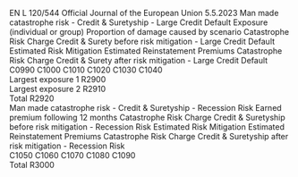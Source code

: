 EN  L 120/544 Official Journal of the European Union 5.5.2023
 Man made catastrophe risk - Credit & 
Suretyship - Large Credit Default  Exposure (individual 
or group)  Proportion of 
damage caused by 
scenario  Catastrophe Risk 
Charge Credit & 
Surety before risk 
mitigation - Large 
Credit Default  Estimated Risk 
Mitigation  Estimated 
Reinstatement 
Premiums  Catastrophe Risk 
Charge Credit & 
Surety after risk 
mitigation - Large 
Credit Default  
C0990  C1000  C1010  C1020  C1030  C1040  
Largest exposure 1  R2900  
Largest exposure 2  R2910  
Total  R2920  
Man made catastrophe risk - Credit & Suretyship - Recession Risk  Earned premium 
following 12 
months  Catastrophe Risk 
Charge Credit & 
Suretyship before 
risk mitigation - 
Recession Risk  Estimated Risk 
Mitigation  Estimated 
Reinstatement 
Premiums  Catastrophe Risk 
Charge Credit & 
Suretyship after risk 
mitigation - 
Recession Risk  
C1050  C1060  C1070  C1080  C1090  
Total  R3000
